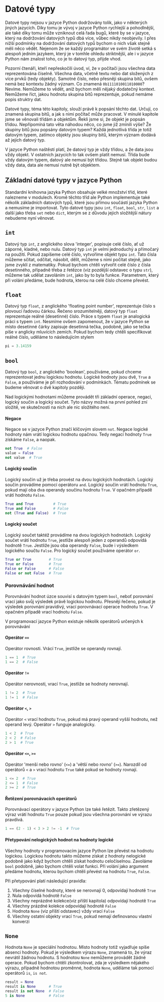 # Datové typy

Datové typy nejsou v jazyce Python dodržovány tolik, jako v některých jiných
jazycích. Díky tomu je vývoj v jazyce Python rychlejší a pohodlnější, ale také
díky tomu může vzniknout celá řada bugů, které by se v jazyce, který
na dodržování datových typů dbá více, vůbec nikdy neobjevily. I přes nižší
podmínky na dodržování datových typů bychom o nich však stejně měli něco vědět.
Nejenom že se každý programátor ve svém životě setká s alespoň jedním jazykem,
který je v tomhle ohledu striktnější, ale i v jazyce Python nám znalost toho,
co je to datový typ, přijde vhod.

Pozorní čtenáři, kteří nepřeskočili úvod, ví, že v počítači jsou všechna data
reprezentována číselně. Všechna data, včetně textu nebo dat složených z více
prvků (tedy objekty). Samotné číslo, nebo přesněji skupina bitů, ovšem nemá
bez kontextu žádný význam. Co znamená `0b1111010011010000`? Nevíme. Nemůžeme to
vědět, aniž bychom měli nějaký dodatečný kontext. Nemůžeme říct, jakou hodnotu
skupina bitů reprezentuje, pokud nemáme popis struktry dat.

Datové typy, téma této kapitoly, slouží právě k popsání těchto dat. Určují, co
znamená skupina bitů, a jak s nimi počítač může pracovat. V minulé kapitole jsme
se věnovali třídám a objektům. Řekli jsme si, že objekt je popsán třídou.
Nepřípomíná tato věta náhodou něco, co jsme již zmínili výše? Že skupiny bitů
jsou popsány datovým typem? Každá jednotlivá třída je totiž datovým typem,
zatímco objekty jsou skupiny bitů, kterým význam dodává až jejich datový typ.

V jazyce Python naštěstí platí, že datový typ je vždy třídou, a že data jsou
vždy objekt. V ostatních jazycích to tak ovšem platit nemusí. Třída bude vždy
datovým typem, datový ale nemusí být třídou. Stejně tak objekt budou vždy data,
data ale nemusí nutně být objektem.

## Základní datové typy v jazyce Python

Standardní knihovna jazyka Python obsahuje velké množství tříd, které nalezneme
v modulech. Kromě těchto tříd ale Python implementuje také několik základních
datových typů, které jsou přímou součástí jazyka Python a nemusíme je
importovat. Tyto datové typy jsou `int`, `float`, `bool`, `str`, `list` a další
jako třeba `set` nebo `dict`, kterým se z důvodu jejich složitější nátury
nebudeme nyní věnovat.

## `int`

Datový typ `int`, z anglického slova 'integer', popisuje celé číslo, ať už
záporné, kladné, nebo nulu. Datový typ `int` je velmi jednoduchý a přímočarý
na použití. Pokud zapíšeme celé číslo, vytvoříme objekt typu `int`. Tato čísla
můžeme sčítat, odčítat, násobit, dělit, můžeme s nimi počítat stejně, jako jsme
zvyklí z matematiky. Pokud bychom chtěli vytvořit celé číslo z čísla
desetinného, případně třeba z řetězce (viz pozdější odstavec o typu `str`),
můžeme tak udělat zavoláním `int`, jako by to byla funkce. Parametrem, který
při volání předáme, bude hodnota, kterou na celé číslo chceme převést.

## `float`

Datový typ `float`, z anglického 'floating point number', reprezentuje číslo
s plovoucí řadovou čárkou. Řečeno srozumitelněji, datový typ `float`
reprezentuje reálné (desetinné) číslo. Práce s typem `float` je analogická práci
s typem `int`. Nesmíme ovšem zapomenout, že v jazyce Python se místo desetinné
čárky zapisuje desetinná tečka, podobně, jako se tečka píše v anglicky mluvících
zemích. Pokud bychom tedy chtěli specifikovat reálné číslo, uděláme to
následujícím stylem

```Python
pi = 3.14159
```

## `bool`

Datový typ `bool`, z anglického 'boolean', používáme, pokud chceme reprezentovat
jednu logickou hodnotu. Logické hodnoty jsou dvě, `True` a `False`, a používáme
je při rozhodování v podmínkách. Tématu podmínek se budeme věnovat o dvě
kapitoly později.

Nad logickými hodnotami můžeme provádět tři základní operace, negaci, logický
součin a logický součet. Tyto názvy možná na první pohled zní složitě,
ve skutečnosti na nich ale nic složitého není.

#### Negace

Negace se v jazyce Python značí klíčovým slovem `not`. Negace logické hodnoty
nám vrátí logickou hodnotu opačnou. Tedy negací hodnoty `True` získáme `False`,
a naopak.

```Python
not True  # False
value = False
not value  # True
```

#### Logický součin

Logický součin už je třeba provést na dvou logických hodnotách. Logický součin
provádíme pomocí operátoru `and`. Logický součin vrátí hodnotu `True`, pokud
mají oba dva operandy součinu hodnotu `True`. V opačném případě vrátí hodnotu
`False`.

```Python
True and True         # True
True and False        # False
not (True and False)  # True
```

#### Logický součet

Logický součet taktéž provádíme na dvou logických hodnotách. Logický součet
vrátí hodnotu `True`, jestliže alespoň jeden z operandů odpovídá hodnotě `True`.
Jestliže jsou oba operandy `False`, bude i výsledkem logického součtu `False`.
Pro logický součet používáme operátor `or`.

```Python
True or True        # True
True or False       # True
False or False      # False
False or not False  # True
```

### Porovnávání hodnot

Porovnávání hodnot úzce souvisí s datovým typem `bool`, neboť porovnání vrací
jako svůj výsledek právě logickou hodnotu. Přesněji řečeno, pokud je výsledek
porovnání pravidivý, vrací porovnávací operace hodnotu `True`. V opačném případě
vrací hodnotu `False`.

V programovací jazyce Python existuje několik operátorů určených k porovnávání

#### Operátor `==`

Operátor rovnosti. Vrácí `True`, jestliže se operandy rovnají.

```Python
1 == 1  # True
1 == 2  # False
```

#### Operátor `!=`

Operátor nerovnosti, vrací `True`, jestliže se hodnoty nerovnají.

```Python
1 != 2  # True
1 != 1  # False
```

#### Operátor `<`, `>`

Operátor `<` vrací hodnotu `True`, pokud má pravý operand vyšší hodnotu, než
operand levý. Operátor `>` funguje analogicky.

```Python
1 < 2  # True
2 < 2  # False
2 > 1  # True
```

#### Operátor `<=`, `>=`

Operátor 'menší nebo rovno' (`<=`) a 'větší nebo rovno' (`>=`). Narozdíl
od operátorů `<` a `>` vrací hodnotu `True` také pokud se hodnoty rovnají.

```Python
1 <= 2  # True
2 <= 1  # False
2 >= 2  # True
```

#### Řetězení porovnávacích operátorů

Porovnávací operátory v jazyce Python lze také řetězit. Takto zřetězený výraz
vrátí hodnotu `True` pouze pokud jsou všechna porovnání ve výrazu pravdivá.

```Python
1 == (2 - 1) < 3 > 2 != -1  # True
```

#### Přetypování nelogických hodnot na hodnoty logické

Všechny hodnoty v programovacím jazyce Python lze převést na hodnotu logickou.
Logickou hodnotu takto můžeme získat z hodnoty nelogické podobně jako když
bychom chtěli získat hodnotu celočíselnou. Zavoláme `bool` podobně, jako bychom
chtěli volat funkci. Při volání jako argument předáme hodnotu, kterou bychom
chtěli převést na hodnotu `True`, `False`.

Při přetypování platí následující pravidla:

1) Všechny číselné hodnoty, které se nerovnají 0, odpovídají hodnotě `True`
2) Nula odpovídá hodnotě `False`
3) Všechny neprázdné kolekce(viz příští kapitola) odpovídají hodnotě `True`
4) Všechny prázdné kolekce odpovídají hodnotě `False`
5) Hodnota `None` (viz příští odstavec) vždy vrací `False`
6) Všechny ostatní objekty vrací `True`, pokud nemají definovanou vlastní
konverzi

## `None`

Hodnota `None` je speciální hodnotou. Místo hodnoty totiž vyjadřuje spíše
absenci hodnoty. Pokud je výsledkem výrazu `None`, znamená to, že výraz
nevrátil žádnou hodnotu. S hodnotou `None` nemůžeme provádět žádné operace.
Pokud bychom chtěli zkontrolovat, zda je výsledkem nějakého výrazu, případně
hodnotou proměnné, hodnota `None`, uděláme tak pomocí operátorů `is`, `is not`.

```Python
result = None
result is None      # True
result is not None  # False
5 is None           # False
```
